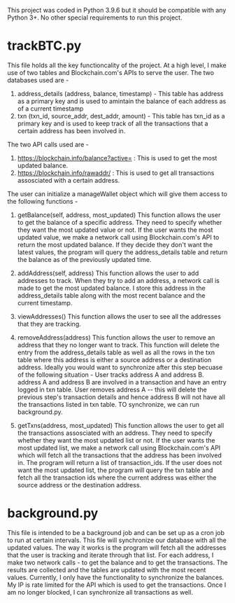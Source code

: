 This project was coded in Python 3.9.6 but it should be compatible with any Python 3+. No other special requirements to run this project. 


# trackBTC.py 
This file holds all the key functioncality of the project. At a high level, I make use of two tables and Blockchain.com's APIs to serve the user. The two databases used are - 

1) address_details (address, balance, timestamp) - This table has address as a primary key and is used to amintain the balance of each address as of a current timestamp 
2) txn (txn_id, source_addr, dest_addr, amount) - This table has txn_id as a primary key and is used to keep track of all the transactions that a certain address has been involved in. 

The two API calls used are - 
1) https://blockchain.info/balance?active= : This is used to get the most updated balance. 
2) https://blockchain.info/rawaddr/ : This is used to get all transactions assosciated with a certain address.


The user can initialize a manageWallet object which will give them access to the following functions - 

1) getBalance(self, address, most_updated)
This function allows the user to get the balance of a specific address. They need to specify whether they want the most updated value or not. 
If the user wants the most updated value, we make a network call using Blockchain.com's API to return the most updated balance. If they decide they don't want the latest values, the program will query the address_details table and return the balance as of the previously updated time. 

2) addAddress(self, address)
This function allows the user to add addresses to track. When they try to add an address, a network call is made to get the most updated balance. I store this address in the address_details table along with the most recent balance and the current timestamp. 

3) viewAddresses() 
This function allows the user to see all the addresses that they are tracking. 

4) removeAddress(address) 
This function allows the user to remove an address that they no longer want to track. This function will delete the entry from the address_details table as well as all the rows in the txn table where this address is either a source address or a destination address. Ideally you would want to synchronize after this step becuase of the following situation - 
User tracks address A and address B. 
address A and address B are involved in a transaction and have an entry logged in txn table. 
User removes address A -- this will delete the previous step's transaction details and hence address B will not have all the transactions listed in txn table. TO synchronize, we can run background.py. 

5) getTxns(address, most_updated) 
This function allows the user to get all the transactions assosciated with an address. They need to specify whether they want the most updated list or not. If the user wants the most updated list, we make a network call using Blockchain.com's API which will fetch all the transactions that the address has been involved in. The program will return a list of transaction_ids. If the user does not want the most updated list, the program will query the txn table and fetch all the transaction ids where the current address was either the source address or the destination address. 


# background.py 
This file is intended to be a background job and can be set up as a cron job to run at certain intervals. This file will synchronize our database with all the updated values. The way it works is the program will fetch all the addresses that the user is tracking and iterate through that list. For each address, I make two network calls - to get the balance and to get the transactions. The results are collected and the tables are updated with the most recent values. Currently, I only have the functionality to synchronize the balances. My IP is rate limited for the API which is used to get the transactions. Once I am no longer blocked, I can synchronize all transactions as well. 
